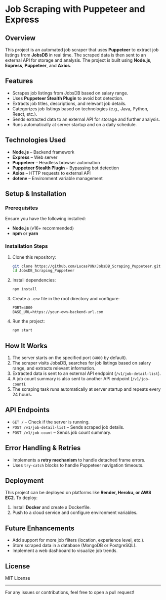 # Job Scraping with Puppeteer and Express

## Overview
This project is an automated job scraper that uses **Puppeteer** to extract job listings from **JobsDB** in real time. The scraped data is then sent to an external API for storage and analysis. The project is built using **Node.js**, **Express**, **Puppeteer**, and **Axios**.

## Features
- Scrapes job listings from JobsDB based on salary range.
- Uses **Puppeteer Stealth Plugin** to avoid bot detection.
- Extracts job titles, descriptions, and relevant job details.
- Categorizes job listings based on technologies (e.g., Java, Python, React, etc.).
- Sends extracted data to an external API for storage and further analysis.
- Runs automatically at server startup and on a daily schedule.

## Technologies Used
- **Node.js** – Backend framework
- **Express** – Web server
- **Puppeteer** – Headless browser automation
- **Puppeteer Stealth Plugin** – Bypassing bot detection
- **Axios** – HTTP requests to external API
- **dotenv** – Environment variable management

## Setup & Installation
### Prerequisites
Ensure you have the following installed:
- **Node.js** (v16+ recommended)
- **npm** or **yarn**

### Installation Steps
1. Clone this repository:
   ```sh
   git clone https://github.com/LucasPUN/JobsDB_Scraping_Puppeteer.git
   cd JobsDB_Scraping_Puppeteer
   ```
2. Install dependencies:
   ```sh
   npm install
   ```
3. Create a `.env` file in the root directory and configure:
   ```env
   PORT=4000
   BASE_URL=https://your-own-backend-url.com
   ```
4. Run the project:
   ```sh
   npm start
   ```

## How It Works
1. The server starts on the specified port (`4000` by default).
2. The scraper visits JobsDB, searches for job listings based on salary range, and extracts relevant information.
3. Extracted data is sent to an external API endpoint (`/v1/job-detail-list`).
4. A job count summary is also sent to another API endpoint (`/v1/job-count`).
5. The scraping task runs automatically at server startup and repeats every 24 hours.

## API Endpoints
- `GET /` – Check if the server is running.
- `POST /v1/job-detail-list` – Sends scraped job details.
- `POST /v1/job-count` – Sends job count summary.

## Error Handling & Retries
- Implements a **retry mechanism** to handle detached frame errors.
- Uses `try-catch` blocks to handle Puppeteer navigation timeouts.

## Deployment
This project can be deployed on platforms like **Render, Heroku, or AWS EC2**. To deploy:
1. Install **Docker** and create a Dockerfile.
2. Push to a cloud service and configure environment variables.

## Future Enhancements
- Add support for more job filters (location, experience level, etc.).
- Store scraped data in a database (MongoDB or PostgreSQL).
- Implement a web dashboard to visualize job trends.

## License
MIT License

---

For any issues or contributions, feel free to open a pull request!

